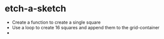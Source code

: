 # etch-a-sketch

- Create a function to create a single square
- Use a loop to create 16 squares and append them to the grid-container
- 